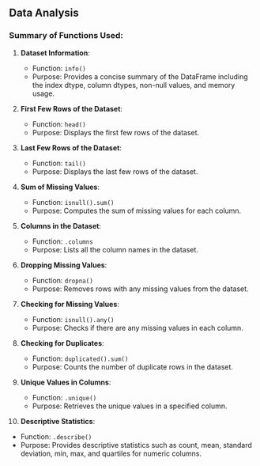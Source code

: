 ## Data Analysis

### Summary of Functions Used:

1. **Dataset Information**:
    - Function: `info()`
    - Purpose: Provides a concise summary of the DataFrame including the index dtype, column dtypes, non-null values, and memory usage.
      
2. **First Few Rows of the Dataset**:
   - Function: `head()`
   - Purpose: Displays the first few rows of the dataset.

3. **Last Few Rows of the Dataset**:
   - Function: `tail()`
   - Purpose: Displays the last few rows of the dataset.

4. **Sum of Missing Values**:
   - Function: `isnull().sum()`
   - Purpose: Computes the sum of missing values for each column.

5. **Columns in the Dataset**:
   - Function: `.columns`
   - Purpose: Lists all the column names in the dataset.

6. **Dropping Missing Values**:
   - Function: `dropna()`
   - Purpose: Removes rows with any missing values from the dataset.

7. **Checking for Missing Values**:
   - Function: `isnull().any()`
   - Purpose: Checks if there are any missing values in each column.

8. **Checking for Duplicates**: 
   - Function: `duplicated().sum()`
   - Purpose: Counts the number of duplicate rows in the dataset.

9. **Unique Values in Columns**:
   - Function: `.unique()`
   - Purpose: Retrieves the unique values in a specified column.

10. **Descriptive Statistics**:
   - Function: `.describe()`
   - Purpose: Provides descriptive statistics such as count, mean, standard deviation, min, max, and quartiles for numeric columns.




      





